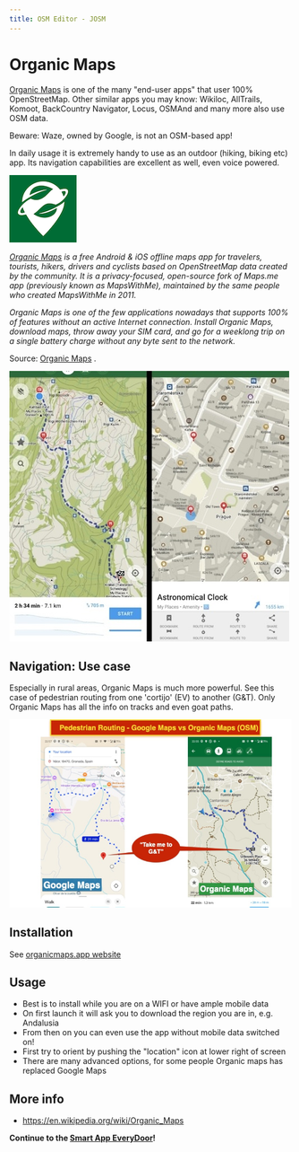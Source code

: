 ```yaml
---
title: OSM Editor - JOSM
---
```

# Organic Maps

[Organic Maps](https://organicmaps.app/) is one of the many "end-user apps" that user 100% OpenStreetMap.
Other similar apps you may know: Wikiloc, AllTrails, Komoot, BackCountry Navigator, Locus, 
OSMAnd and many more also use OSM data.

Beware: Waze, owned by Google, is not an OSM-based app!

In daily usage it is extremely handy to use as an outdoor (hiking, biking etc) app. 
Its navigation capabilities are excellent as well, even voice powered.

![Logo](../assets/images/organic-logo.png)

*[Organic Maps](https://organicmaps.app/) is a free Android & iOS offline maps app for travelers, 
tourists, hikers, drivers and cyclists based on OpenStreetMap data created by the community. 
It is a privacy-focused, open-source fork of Maps.me app (previously known as MapsWithMe), 
maintained by the same people who created MapsWithMe in 2011.*

*Organic Maps is one of the few applications nowadays that supports 100% of features without an active Internet connection. 
Install Organic Maps, download maps, throw away your SIM card, and go for a weeklong trip on a single battery charge without any 
byte sent to the network.*

Source: [Organic Maps](https://organicmaps.app/) .

![Logo](../assets/images/organic-screen.jpg)

## Navigation: Use case 

Especially in rural areas, Organic Maps is much more powerful. See this case of pedestrian routing
from one 'cortijo' (EV) to another (G&T). Only Organic Maps has all the info on tracks and even goat paths.

![Logo](../assets/images/routing-google-vs-organic.jpg)

## Installation

See [organicmaps.app website](https://organicmaps.app/)

## Usage

* Best is to install while you are on a WIFI or have ample mobile data
* On first launch it will ask you to download the region you are in, e.g. Andalusia
* From then on you can even use the app without mobile data switched on!
* First try to orient by pushing the "location" icon at lower right of screen
* There are many advanced options, for some people Organic maps has replaced Google Maps

## More info

* https://en.wikipedia.org/wiki/Organic_Maps

**Continue to the [Smart App EveryDoor](everydoor.md)!**
